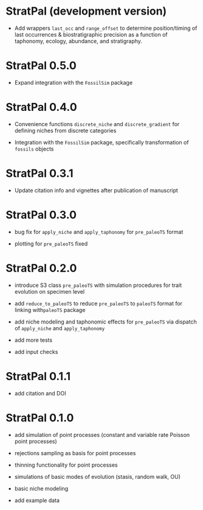 # StratPal (development version)

* Add wrappers `last_occ` and `range_offset` to determine position/timing of last occurrences & biostratigraphic precision as a function of taphonomy, ecology, abundance, and stratigraphy.

# StratPal 0.5.0

* Expand integration with the `FossilSim` package

# StratPal 0.4.0

* Convenience functions `discrete_niche` and `discrete_gradient` for defining niches from discrete categories

* Integration with the `FossilSim` package, specifically transformation of `fossils` objects

# StratPal 0.3.1

* Update citation info and vignettes after publication of manuscript

# StratPal 0.3.0

* bug fix for `apply_niche` and `apply_taphonomy` for `pre_paleoTS` format

* plotting for `pre_paleoTS` fixed

# StratPal 0.2.0

* introduce S3 class `pre_paleoTS` with simulation procedures for trait evolution on specimen level

* add `reduce_to_paleoTS` to reduce `pre_paleoTS` to `paleoTS` format for linking with`paleoTS` package

* add niche modeling and taphonomic effects for `pre_paleoTS` via dispatch of `apply_niche` and `apply_taphonomy`

* add more tests

* add input checks

# StratPal 0.1.1

* add citation and DOI

# StratPal 0.1.0

* add simulation of point processes (constant and variable rate Poisson point processes)

* rejections sampling as basis for point processes

* thinning functionality for point processes

* simulations of basic modes of evolution (stasis, random walk, OU)

* basic niche modeling

* add example data

